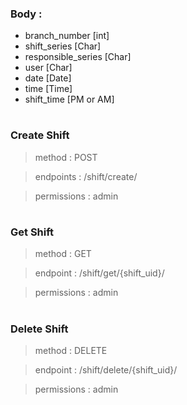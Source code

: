 ### Body : 
-   branch_number [int]
-   shift_series [Char]
-   responsible_series [Char]
-   user [Char]
-   date [Date]
-   time [Time]
-   shift_time [PM or AM]


#

### Create Shift
> method : POST

> endpoints : /shift/create/

> permissions : admin  

#
### Get Shift
> method : GET

> endpoint : /shift/get/{shift_uid}/

> permissions : admin  

#
### Delete Shift
> method : DELETE

> endpoint : /shift/delete/{shift_uid}/

> permissions : admin 